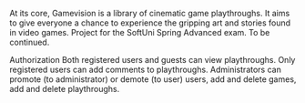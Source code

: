 At its core, Gamevision is a library of cinematic game playthroughs. It aims to give everyone a chance to experience the gripping art and stories found in video games.
Project for the SoftUni Spring Advanced exam.
To be continued.

Authorization
Both registered users and guests can view playthroughs.
Only registered users can add comments to playthroughs.
Administrators can promote (to administrator) or demote (to user) users, add and delete games, add and delete playthroughs.

